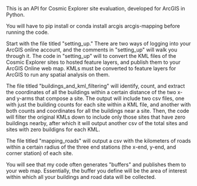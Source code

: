This is an API for Cosmic Explorer site evaluation, developed for ArcGIS in Python. 

You will have to pip install or conda install arcgis arcgis-mapping before running the code. 

Start with the file titled "setting_up." There are two ways of logging into your ArcGIS online account, and the comments in "setting_up" will walk you through it. The code in "setting_up" will to convert the KML files of the Cosmic Explorer sites to hosted feature layers, and publish them to your ArcGIS Online web map. KMLs must be converted to feature layers for ArcGIS to run any spatial analysis on them.

The file titled "buildings_and_kml_filtering" will identify, count, and extract the coordinates of all the buildings within a certain distance of the two x- and y-arms that compose a site. The output will include two csv files, one with just the building counts for each site within a KML file, and another with both counts and coordinates for all the buildings near a site. Then, the code will filter the original KMLs down to include only those sites that have zero buildings nearby, after which it will output another csv of the total sites and sites with zero buildigns for each KML.

The file titled "mapping_roads" will output a csv with the kilometers of roads within a certain radius of the three end stations (the x-end, y-end, and corner station) of each site.

You will see that my code often generates "buffers" and publishes them to your web map. Essentially, the buffer you define will be the area of interest within which all your buildings and road data will be collected. 
